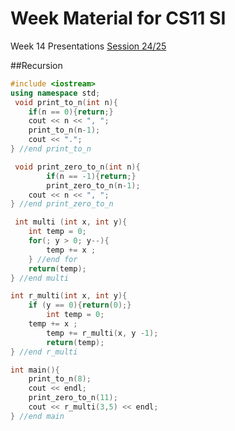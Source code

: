 # Week  Material for CS11 SI 
Week 14
Presentations
[Session 24/25](https://drive.google.com/open?id=1UBMK93XA8ipV4hzapYIwmVqQX1YITkHEeWijxO2voSk)  

##Recursion 
```C++ 
#include <iostream>
using namespace std;
 void print_to_n(int n){
	if(n == 0){return;}
	cout << n << ", ";
	print_to_n(n-1);
	cout << ".";
} //end print_to_n

 void print_zero_to_n(int n){
        if(n == -1){return;}
        print_zero_to_n(n-1);
	cout << n << ", ";
} //end print_zero_to_n

 int multi (int x, int y){
	int temp = 0;
	for(; y > 0; y--){
		temp += x ;
	} //end for 
	return(temp);
} //end multi

int r_multi(int x, int y){
	if (y == 0){return(0);}
        int temp = 0;
 	temp += x ;
        temp += r_multi(x, y -1);
        return(temp);
} //end r_multi

int main(){
	print_to_n(8);
	cout << endl;
	print_zero_to_n(11);
	cout << r_multi(3,5) << endl;
} //end main
```
